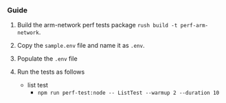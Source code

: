 ### Guide

1. Build the arm-network perf tests package `rush build -t perf-arm-network`.
2. Copy the `sample.env` file and name it as `.env`.
3. Populate the `.env` file
4. Run the tests as follows

   - list test
     - `npm run perf-test:node -- ListTest --warmup 2 --duration 10`
